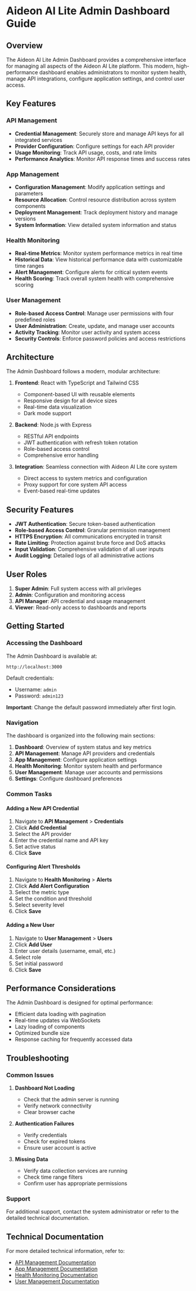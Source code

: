# Aideon AI Lite Admin Dashboard Guide

## Overview

The Aideon AI Lite Admin Dashboard provides a comprehensive interface for managing all aspects of the Aideon AI Lite platform. This modern, high-performance dashboard enables administrators to monitor system health, manage API integrations, configure application settings, and control user access.

## Key Features

### API Management
- **Credential Management**: Securely store and manage API keys for all integrated services
- **Provider Configuration**: Configure settings for each API provider
- **Usage Monitoring**: Track API usage, costs, and rate limits
- **Performance Analytics**: Monitor API response times and success rates

### App Management
- **Configuration Management**: Modify application settings and parameters
- **Resource Allocation**: Control resource distribution across system components
- **Deployment Management**: Track deployment history and manage versions
- **System Information**: View detailed system information and status

### Health Monitoring
- **Real-time Metrics**: Monitor system performance metrics in real time
- **Historical Data**: View historical performance data with customizable time ranges
- **Alert Management**: Configure alerts for critical system events
- **Health Scoring**: Track overall system health with comprehensive scoring

### User Management
- **Role-based Access Control**: Manage user permissions with four predefined roles
- **User Administration**: Create, update, and manage user accounts
- **Activity Tracking**: Monitor user activity and system access
- **Security Controls**: Enforce password policies and access restrictions

## Architecture

The Admin Dashboard follows a modern, modular architecture:

1. **Frontend**: React with TypeScript and Tailwind CSS
   - Component-based UI with reusable elements
   - Responsive design for all device sizes
   - Real-time data visualization
   - Dark mode support

2. **Backend**: Node.js with Express
   - RESTful API endpoints
   - JWT authentication with refresh token rotation
   - Role-based access control
   - Comprehensive error handling

3. **Integration**: Seamless connection with Aideon AI Lite core system
   - Direct access to system metrics and configuration
   - Proxy support for core system API access
   - Event-based real-time updates

## Security Features

- **JWT Authentication**: Secure token-based authentication
- **Role-based Access Control**: Granular permission management
- **HTTPS Encryption**: All communications encrypted in transit
- **Rate Limiting**: Protection against brute force and DoS attacks
- **Input Validation**: Comprehensive validation of all user inputs
- **Audit Logging**: Detailed logs of all administrative actions

## User Roles

1. **Super Admin**: Full system access with all privileges
2. **Admin**: Configuration and monitoring access
3. **API Manager**: API credential and usage management
4. **Viewer**: Read-only access to dashboards and reports

## Getting Started

### Accessing the Dashboard

The Admin Dashboard is available at:
```
http://localhost:3000
```

Default credentials:
- Username: `admin`
- Password: `admin123`

**Important**: Change the default password immediately after first login.

### Navigation

The dashboard is organized into the following main sections:

1. **Dashboard**: Overview of system status and key metrics
2. **API Management**: Manage API providers and credentials
3. **App Management**: Configure application settings
4. **Health Monitoring**: Monitor system health and performance
5. **User Management**: Manage user accounts and permissions
6. **Settings**: Configure dashboard preferences

### Common Tasks

#### Adding a New API Credential

1. Navigate to **API Management** > **Credentials**
2. Click **Add Credential**
3. Select the API provider
4. Enter the credential name and API key
5. Set active status
6. Click **Save**

#### Configuring Alert Thresholds

1. Navigate to **Health Monitoring** > **Alerts**
2. Click **Add Alert Configuration**
3. Select the metric type
4. Set the condition and threshold
5. Select severity level
6. Click **Save**

#### Adding a New User

1. Navigate to **User Management** > **Users**
2. Click **Add User**
3. Enter user details (username, email, etc.)
4. Select role
5. Set initial password
6. Click **Save**

## Performance Considerations

The Admin Dashboard is designed for optimal performance:

- Efficient data loading with pagination
- Real-time updates via WebSockets
- Lazy loading of components
- Optimized bundle size
- Response caching for frequently accessed data

## Troubleshooting

### Common Issues

1. **Dashboard Not Loading**
   - Check that the admin server is running
   - Verify network connectivity
   - Clear browser cache

2. **Authentication Failures**
   - Verify credentials
   - Check for expired tokens
   - Ensure user account is active

3. **Missing Data**
   - Verify data collection services are running
   - Check time range filters
   - Confirm user has appropriate permissions

### Support

For additional support, contact the system administrator or refer to the detailed technical documentation.

## Technical Documentation

For more detailed technical information, refer to:

- [API Management Documentation](/documentation/api_management.md)
- [App Management Documentation](/documentation/app_management.md)
- [Health Monitoring Documentation](/documentation/health_monitoring.md)
- [User Management Documentation](/documentation/user_management.md)
